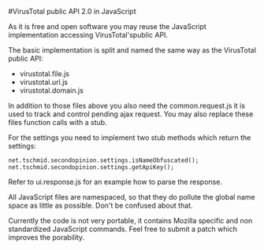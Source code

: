 #VirusTotal public API 2.0 in JavaScript

As it is free and open software you may reuse the JavaScript implementation accessing VirusTotal'spublic API.

The basic implementation is split and named the same way as the VirusTotal public API:

 * virustotal.file.js 
 * virustotal.url.js 
 * virustotal.domain.js 	

In addition to those files above you also need the common.request.js it is used to track and control pending ajax request. 
You may also replace these files function calls with a stub.

For the settings you need to implement two stub methods which return the settings: 

    net.tschmid.secondopinion.settings.isNameObfuscated();
    net.tschmid.secondopinion.settings.getApiKey();

Refer to ui.response.js for an example how to parse the response.

All JavaScript files are namespaced, so that they do pollute the global name space as little as possible. Don't be confused about that.

Currently the code is not very portable, it contains Mozilla specific and non standardized JavaScript commands. Feel free to submit a patch which improves the porability.

 
